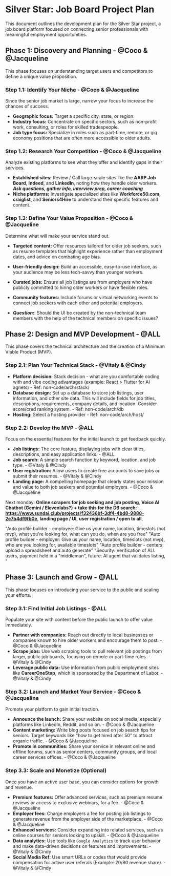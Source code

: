 # Silver Star: Job Board Project Plan

This document outlines the development plan for the Silver Star project, a job board platform focused on connecting senior professionals with meaningful employment opportunities.

## Phase 1: Discovery and Planning - @Coco & @Jacqueline

This phase focuses on understanding target users and competitors to define a unique value proposition.

### Step 1.1: Identify Your Niche - @Coco & @Jacqueline

Since the senior job market is large, narrow your focus to increase the chances of success.

* **Geographic focus:** Target a specific city, state, or region.
* **Industry focus:** Concentrate on specific sectors, such as non-profit work, consulting, or roles for skilled tradespeople.
* **Job type focus:** Specialize in roles such as part-time, remote, or gig economy positions that are often more accessible to older adults.

### Step 1.2: Research Your Competition - @Coco & @Jacqueline

Analyze existing platforms to see what they offer and identify gaps in their services.

* **Established sites:** Review / Call large-scale sites like the **AARP Job Board**, **Indeed**, and **LinkedIn**, noting how they handle older workers.
***Ask questions, gather info, interview prep, career coaching***
* **Niche platforms:** Investigate specialized sites like **Workforce50.com**, **craiglist**, and **Seniors4Hire** to understand their specific features and content.

### Step 1.3: Define Your Value Proposition - @Coco & @Jacqueline

Determine what will make your service stand out.

* **Targeted content:** Offer resources tailored for older job seekers, such as resume templates that highlight experience rather than employment dates, and advice on combating age bias.
* **User-friendly design:** Build an accessible, easy-to-use interface, as your audience may be less tech-savvy than younger workers.
* **Curated jobs:** Ensure all job listings are from employers who have publicly committed to hiring older workers or have flexible roles.
* **Community features:** Include forums or virtual networking events to connect job seekers with each other and potential employers.


* ***Question:***: Should the UI be created by the non-technical team members with the help of the technical members on specific issues?

## Phase 2: Design and MVP Development - @ALL

This phase covers the technical architecture and the creation of a Minimum Viable Product (MVP).

### Step 2.1: Plan Your Technical Stack - @Vitaly & @Cindy

* **Platform decision:** Stack decision - what are you comfortable coding with and vibe coding advantages (example: React > Flutter for AI agnets) - Ref: non-code/arch/stack/
* **Database design:** Set up a database to store job listings, user information, and other site data. This will include fields for job titles, descriptions, requirements, company details, and location. Consider score/cred ranking system. - Ref: non-code/arch/db
* **Hosting:** Select a hosting provider - Ref: non-code/arch/host/
### Step 2.2: Develop the MVP - @ALL

Focus on the essential features for the initial launch to get feedback quickly.

* **Job listings:** The core feature, displaying jobs with clear titles, descriptions, and easy application links. - @ALL
* **Job search:** A simple search function by keyword, location, and job type.  - @Vitaly & @Cindy
* **User registration:** Allow users to create free accounts to save jobs or submit their resumes.  - @Vitaly & @Cindy
* **Landing page:** A compelling homepage that clearly states your mission and value to both job seekers and potential employers. - @Coco & @Jacqueline

Next monday: **Online scrapers for job seeking and job posting**, **Voice AI Chatbot (Gemini / Elevenlabs?) + take this for the DB search: https://www.sundai.club/projects/f32436bf-3df4-4bd8-9888-2e7b4df9fb0e**, **landing page / UI**, **user registration / open to all**, 


"Auto profile builder - employee: Give us your name, location, timeslots (not mvp), what you're looking for, what can you do, when are you free"
"Auto profile builder - employer: Give us your name, location, timeslots (not mvp), who are you looking for, available timeslots"
"Auto profile builder - centers: upload a spreadsheet and auto generate"
"Security: Verification of ALL users, payment held in a "middleman", future: AI agent that validates listing, "



## Phase 3: Launch and Grow - @ALL

This phase focuses on introducing your service to the public and scaling your efforts.

### Step 3.1: Find Initial Job Listings - @ALL

Populate your site with content before the public launch to offer value immediately.

* **Partner with companies:** Reach out directly to local businesses or companies known to hire older workers and encourage them to post. - @Coco & @Jacqueline
* **Scrape jobs:** Use web scraping tools to pull relevant job postings from larger, public job boards, focusing on remote or part-time roles. - @Vitaly & @Cindy
* **Leverage public data:** Use information from public employment sites like **CareerOneStop**, which is sponsored by the Department of Labor. - @Vitaly & @Cindy

### Step 3.2: Launch and Market Your Service - @Coco & @Jacqueline

Promote your platform to gain initial traction.

* **Announce the launch:** Share your website on social media, especially platforms like LinkedIn, Reddit, and so on. - @Coco & @Jacqueline
* **Content marketing:** Write blog posts focused on job search tips for seniors. Target keywords like "how to get hired after 50" to attract organic traffic. - @Coco & @Jacqueline
* **Promote in communities:** Share your service in relevant online and offline forums, such as senior centers, community groups, and local career services offices. - @Coco & @Jacqueline

### Step 3.3: Scale and Monetize (Optional)

Once you have an active user base, you can consider options for growth and revenue.

* **Premium features:** Offer advanced services, such as premium resume reviews or access to exclusive webinars, for a fee. - @Coco & @Jacqueline
* **Employer fees:** Charge employers a fee for posting job listings to generate revenue from the employer side of the marketplace. - @Coco & @Jacqueline
* **Enhanced services:** Consider expanding into related services, such as online courses for seniors looking to upskill. - @Coco & @Jacqueline
* **Data analytics:** Use tools like `Google Analytics` to track user behavior and make data-driven decisions on features and improvements. - @Vitaly & @Cindy
* **Social Media Ref:** Use smart URLs or codes that would provide compensation for active user referals (Example: 20/80 revenue share). - @Vitaly & @Cindy